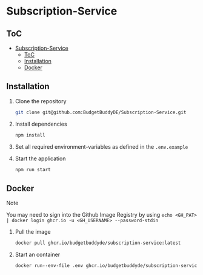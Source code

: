 # Subscription-Service

## ToC

- [Subscription-Service](#subscription-service)
  - [ToC](#toc)
  - [Installation](#installation)
  - [Docker](#docker)

## Installation

1. Clone the repository

   ```bash
   git clone git@github.com:BudgetBuddyDE/Subscription-Service.git
   ```

2. Install dependencies
   ```bash
   npm install
   ```
3. Set all required environment-variables as defined in the `.env.example`
4. Start the application
   ```bash
   npm run start
   ```

## Docker

> [!NOTE]
> You may need to sign into the Github Image Registry by using `echo <GH_PAT> | docker login ghcr.io -u <GH_USERNAME> --password-stdin`

1.  Pull the image

    ```bash
    docker pull ghcr.io/budgetbuddyde/subscription-service:latest
    ```

2.  Start an container
    ```bash
    docker run--env-file .env ghcr.io/budgetbuddyde/subscription-service:latest
    ```
